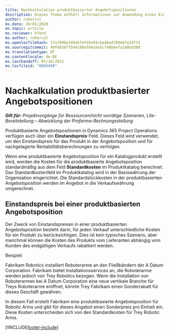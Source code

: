 ```yaml
---
title: Nachkalkulation produktbasierter Angebotspositionen
description: Dieses Thema enthält Informationen zur Anwendung eines Einstandspreis bei einer produktbasierten Angebotsposition.
author: ruhercul
ms.date: 10/01/2020
ms.topic: article
ms.reviewer: kfend
ms.author: ruhercul
ms.openlocfilehash: 1fa7896e249abfefd3e93cba4bad789e67e14f31
ms.sourcegitcommit: 40f68387f594180af64a5e5c748b6efa188bd300
ms.translationtype: HT
ms.contentlocale: de-DE
ms.lasthandoff: 05/10/2021
ms.locfileid: "6003450"
---
```

# <a name="costing-product-based-quote-lines"></a>Nachkalkulation produktbasierter Angebotspositionen

_**Gilt für:** Projektvorgänge für Ressourcen/nicht vorrätige Szenarien, Lite-Bereitstellung – Abwicklung der Proforma-Rechnungsstellung_


Produktbasierte Angebotspositionen in Dynamics 365 Project Operations verfügen auch über ein **Einstandspreis**-Feld. Dieses Feld wird verwendet, um den Einstandspreis für das Produkt in der Angebotsposition und für nachgelagerte Rentabilitätsberechnungen zu verfolgen.

Wenn eine produktbasierte Angebotsposition für ein Katalogprodukt erstellt wird, werden die Kosten für die produktbasierte Angebotsposition standardmäßig aus dem Feld **Standardkosten** im Produktkatalog berechnet. Das Standardkostenfeld im Produktkatalog wird in der Basiswährung der Organisation eingerichtet. Die Standardstückkosten in der produktbasierten Angebotsposition werden im Angebot in die Verkaufswährung umgerechnet.

## <a name="unit-cost-on-a-product-based-quote-line"></a>Einstandspreis bei einer produktbasierten Angebotsposition

Der Zweck von Einstandspreisen in einer produktbasierten Angebotsposition besteht darin, für jeden Verkauf unterschiedliche Kosten für ein Produkt zu berücksichtigen. Dies ist kein typisches Szenario, aber manchmal können die Kosten des Produkts vom Lieferanten abhängig vom Kunden des endgültigen Verkaufs rabattiert werden.

Beispiel:

Fabrikam Robotics installiert Roboterarme an den Fließbändern der A Datum Corporation. Fabrikam bietet Installationsservices an, die Roboterarme werden jedoch von Trey Robotics bezogen. Wenn die Installation von Roboterarmen bei A Datum Corporation eine neue vertikale Branche für Treys Roboterarme eröffnet, könnte Trey Fabrikam einen Sonderrabatt für dieses Geschäft gewähren.

In diesem Fall erstellt Fabrikam eine produktbasierte Angebotsposition für Robotic Arms und gibt für dieses Angebot einen Sonderpreis pro Einheit ein. Diese Kosten unterscheiden sich von den Standardkosten für Trey Robotic Arms.


[!INCLUDE[footer-include](../../includes/footer-banner.md)]